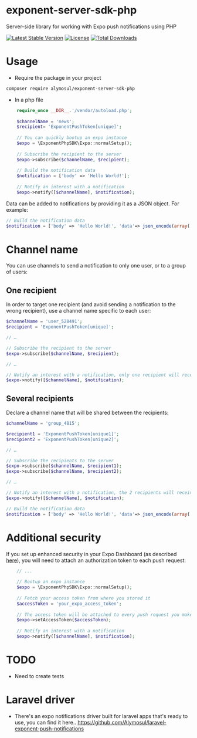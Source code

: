 # exponent-server-sdk-php
Server-side library for working with Expo push notifications using PHP

[![Latest Stable Version](https://poser.pugx.org/alymosul/exponent-server-sdk-php/v/stable)](https://packagist.org/packages/alymosul/exponent-server-sdk-php)
[![License](https://poser.pugx.org/alymosul/exponent-server-sdk-php/license)](https://packagist.org/packages/alymosul/exponent-server-sdk-php)
[![Total Downloads](https://poser.pugx.org/alymosul/exponent-server-sdk-php/downloads)](https://packagist.org/packages/alymosul/exponent-server-sdk-php)

# Usage
- Require the package in your project
```bash
composer require alymosul/exponent-server-sdk-php
```
- In a php file
```php
    require_once __DIR__.'/vendor/autoload.php';
    
    $channelName = 'news';
    $recipient= 'ExponentPushToken[unique]';
    
    // You can quickly bootup an expo instance
    $expo = \ExponentPhpSDK\Expo::normalSetup();
    
    // Subscribe the recipient to the server
    $expo->subscribe($channelName, $recipient);
    
    // Build the notification data
    $notification = ['body' => 'Hello World!'];
    
    // Notify an interest with a notification
    $expo->notify([$channelName], $notification);
 ```
Data can be added to notifications by providing it as a JSON object. For example:
```php
// Build the notification data
$notification = ['body' => 'Hello World!', 'data'=> json_encode(array('someData' => 'goes here'))];
```

# Channel name

You can use channels to send a notification to only one user, or to a group of users:

## One recipient

In order to target one recipient (and avoid sending a notification to the wrong recipient), use a channel name specific to each user:

```php
$channelName = 'user_528491';
$recipient = 'ExponentPushToken[unique]';

// …

// Subscribe the recipient to the server
$expo->subscribe($channelName, $recipient);

// …

// Notify an interest with a notification, only one recipient will receive it
$expo->notify([$channelName], $notification);
```

## Several recipients

Declare a channel name that will be shared between the recipients:

```php
$channelName = 'group_4815';

$recipient1 = 'ExponentPushToken[unique1]';
$recipient2 = 'ExponentPushToken[unique2]';

// …

// Subscribe the recipients to the server
$expo->subscribe($channelName, $recipient1);
$expo->subscribe($channelName, $recipient2);

// …

// Notify an interest with a notification, the 2 recipients will receive it
$expo->notify([$channelName], $notification);
```

```php
// Build the notification data
$notification = ['body' => 'Hello World!', 'data'=> json_encode(array('someData' => 'goes here'))];
```

# Additional security

If you set up enhanced security in your Expo Dashboard (as described [here](https://docs.expo.io/push-notifications/sending-notifications/#additional-security)), you will need to attach an authorization token to each push request:

```php
    // ...
    
    // Bootup an expo instance
    $expo = \ExponentPhpSDK\Expo::normalSetup();
    
    // Fetch your access token from where you stored it
    $accessToken = 'your_expo_access_token';
    
    // The access token will be attached to every push request you make hereafter
    $expo->setAccessToken($accessToken);
    
    // Notify an interest with a notification
    $expo->notify([$channelName], $notification);
 ```

# TODO
- Need to create tests    

# Laravel driver
- There's an expo notifications driver built for laravel apps that's ready to use, you can find it here.. https://github.com/Alymosul/laravel-exponent-push-notifications

